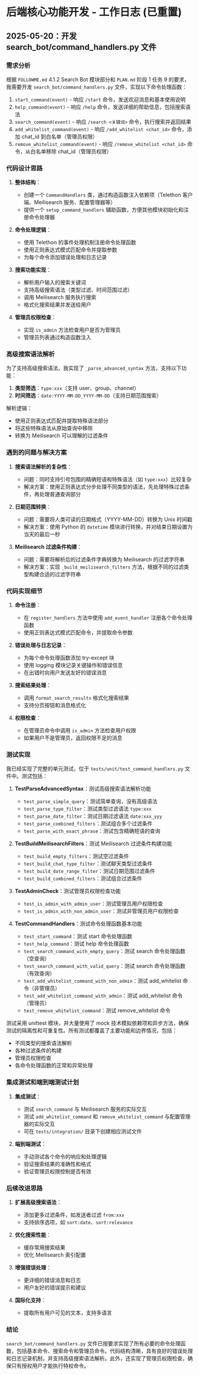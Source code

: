# 后端核心功能开发 - 工作日志 (已重置)

## 2025-05-20：开发 search_bot/command_handlers.py 文件

### 需求分析

根据 `FOLLOWME.md` 4.1.2 Search Bot 模块部分和 `PLAN.md` 阶段 1 任务 9 的要求，我需要开发 `search_bot/command_handlers.py` 文件，实现以下命令处理函数：

1. `start_command(event)` - 响应 `/start` 命令，发送欢迎消息和基本使用说明
2. `help_command(event)` - 响应 `/help` 命令，发送详细的帮助信息，包括搜索语法
3. `search_command(event)` - 响应 `/search <关键词>` 命令，执行搜索并返回结果
4. `add_whitelist_command(event)` - 响应 `/add_whitelist <chat_id>` 命令，添加 chat_id 到白名单（管理员权限）
5. `remove_whitelist_command(event)` - 响应 `/remove_whitelist <chat_id>` 命令，从白名单移除 chat_id（管理员权限）

### 代码设计思路

1. **整体结构**：
   - 创建一个 `CommandHandlers` 类，通过构造函数注入依赖项（Telethon 客户端、Meilisearch 服务、配置管理器等）
   - 提供一个 `setup_command_handlers` 辅助函数，方便其他模块初始化和注册命令处理器

2. **命令处理逻辑**：
   - 使用 Telethon 的事件处理机制注册命令处理函数
   - 使用正则表达式模式匹配命令并提取参数
   - 为每个命令添加错误处理和日志记录

3. **搜索功能实现**：
   - 解析用户输入的搜索关键词
   - 支持高级搜索语法（类型过滤、时间范围过滤）
   - 调用 Meilisearch 服务执行搜索
   - 格式化搜索结果并发送给用户

4. **管理员权限检查**：
   - 实现 `is_admin` 方法检查用户是否为管理员
   - 管理员列表通过构造函数注入

### 高级搜索语法解析

为了支持高级搜索语法，我实现了 `_parse_advanced_syntax` 方法，支持以下功能：

1. **类型筛选**：`type:xxx`（支持 user、group、channel）
2. **时间筛选**：`date:YYYY-MM-DD_YYYY-MM-DD`（支持日期范围搜索）

解析逻辑：
- 使用正则表达式匹配并提取特殊语法部分
- 将这些特殊语法从原始查询中移除
- 转换为 Meilisearch 可以理解的过滤条件

### 遇到的问题与解决方案

1. **搜索语法解析的复杂性**：
   - 问题：同时支持引号包围的精确短语和特殊语法（如 `type:xxx`）比较复杂
   - 解决方案：使用正则表达式分步处理不同类型的语法，先处理特殊过滤条件，再处理普通查询部分

2. **日期范围转换**：
   - 问题：需要将人类可读的日期格式（YYYY-MM-DD）转换为 Unix 时间戳
   - 解决方案：使用 Python 的 `datetime` 模块进行转换，并对结束日期设置为当天的最后一秒

3. **Meilisearch 过滤条件构建**：
   - 问题：需要将解析后的过滤条件字典转换为 Meilisearch 的过滤字符串
   - 解决方案：实现 `_build_meilisearch_filters` 方法，根据不同的过滤类型构建合适的过滤字符串

### 代码实现细节

1. **命令注册**：
   - 在 `register_handlers` 方法中使用 `add_event_handler` 注册各个命令处理函数
   - 使用正则表达式模式匹配命令，并提取命令参数

2. **错误处理与日志记录**：
   - 为每个命令处理函数添加 try-except 块
   - 使用 logging 模块记录关键操作和错误信息
   - 在出错时向用户发送友好的错误消息

3. **搜索结果处理**：
   - 调用 `format_search_results` 格式化搜索结果
   - 支持分页按钮和消息格式化

4. **权限检查**：
   - 在管理员命令中调用 `is_admin` 方法检查用户权限
   - 如果用户不是管理员，返回权限不足的消息

### 测试实现

我已经实现了完整的单元测试，位于 `tests/unit/test_command_handlers.py` 文件中。测试包括：

1. **TestParseAdvancedSyntax**：测试高级搜索语法解析功能
   - `test_parse_simple_query`：测试简单查询，没有高级语法
   - `test_parse_type_filter`：测试类型过滤语法 `type:xxx`
   - `test_parse_date_filter`：测试日期过滤语法 `date:xxx_yyy`
   - `test_parse_combined_filters`：测试组合多个过滤条件
   - `test_parse_with_exact_phrase`：测试包含精确短语的查询

2. **TestBuildMeilisearchFilters**：测试 Meilisearch 过滤条件构建功能
   - `test_build_empty_filters`：测试空过滤条件
   - `test_build_chat_type_filter`：测试聊天类型过滤条件
   - `test_build_date_range_filter`：测试日期范围过滤条件
   - `test_build_combined_filters`：测试组合过滤条件

3. **TestAdminCheck**：测试管理员权限检查功能
   - `test_is_admin_with_admin_user`：测试管理员用户权限检查
   - `test_is_admin_with_non_admin_user`：测试非管理员用户权限检查

4. **TestCommandHandlers**：测试命令处理函数基本功能
   - `test_start_command`：测试 start 命令处理函数
   - `test_help_command`：测试 help 命令处理函数
   - `test_search_command_with_empty_query`：测试 search 命令处理函数（空查询）
   - `test_search_command_with_valid_query`：测试 search 命令处理函数（有效查询）
   - `test_add_whitelist_command_with_non_admin`：测试 add_whitelist 命令（非管理员）
   - `test_add_whitelist_command_with_admin`：测试 add_whitelist 命令（管理员）
   - `test_remove_whitelist_command`：测试 remove_whitelist 命令

测试采用 unittest 模块，并大量使用了 mock 技术模拟依赖项和异步方法，确保测试的隔离性和可重复性。所有测试都覆盖了主要功能和边界情况，包括：

- 不同类型的搜索语法解析
- 各种过滤条件的构建
- 管理员权限检查
- 各命令处理函数的正常和异常处理

### 集成测试和端到端测试计划

1. **集成测试**：
   - 测试 `search_command` 与 Meilisearch 服务的实际交互
   - 测试 `add_whitelist_command` 和 `remove_whitelist_command` 与配置管理器的实际交互
   - 可在 `tests/integration/` 目录下创建相应测试文件

2. **端到端测试**：
   - 手动测试各个命令的响应和处理逻辑
   - 验证搜索结果的准确性和格式
   - 验证管理员权限控制是否有效

### 后续改进思路

1. **扩展高级搜索语法**：
   - 添加更多过滤条件，如发送者过滤 `from:xxx`
   - 支持排序选项，如 `sort:date`、`sort:relevance`

2. **优化搜索性能**：
   - 缓存常用搜索结果
   - 优化 Meilisearch 索引配置

3. **增强错误处理**：
   - 更详细的错误消息和日志
   - 用户友好的错误提示和建议

4. **国际化支持**：
   - 提取所有用户可见的文本，支持多语言

### 结论

`search_bot/command_handlers.py` 文件已按要求实现了所有必要的命令处理函数，包括基本命令、搜索命令和管理员命令。代码结构清晰，具有良好的错误处理和日志记录机制，并支持高级搜索语法解析。此外，还实现了管理员权限检查，确保只有授权用户才能执行特权命令。